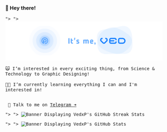 ### 👋 Hey there!

<kbd><picture>
  <source media="(prefers-color-scheme: dark)" srcset="/vpbanner.png">">
  <source media="(prefers-color-scheme: light)" srcset="/vpbanner.png">">
  <img alt="Banner Saying; It's me, Ved!" src="/vpbanner.png">
</picture></kbd>

<p align="center"><kbd></kbd></p>

<kbd>
🙀 I’m interested in every exciting thing, from Science & Technology to Graphic Designing!
<br><br>👨‍🎓 I’m currently learning everything I can and I'm interested in!
</kbd>

<br><kbd>&emsp;🤙 Talk to me on [Telegram ➜](https://t.me/VedxP)&emsp;</kbd>

<p align="center"><kbd></kbd></p>

<kbd><picture>
  <source media="(prefers-color-scheme: dark)" srcset="http://github-readme-streak-stats.herokuapp.com?user=VedxP&theme=blueberry_duo&hide_border=true">">
  <source media="(prefers-color-scheme: light)" srcset="http://github-readme-streak-stats.herokuapp.com?user=VedxP&theme=blueberry_duo&hide_border=true">">
  <img alt="Banner Displaying VedxP's GitHub Streak Stats" src="http://github-readme-streak-stats.herokuapp.com?user=VedxP&theme=blueberry_duo&hide_border=true">
</picture></kbd>

<kbd><picture>
  <source media="(prefers-color-scheme: dark)" srcset="https://github-readme-stats.vercel.app/api?username=VedxP&count_private=true&show_icons=true&theme=github_dark&bg_color=00000000&border_radius=10&hide_title=true&hide_border=true">">
  <source media="(prefers-color-scheme: light)" srcset="https://github-readme-stats.vercel.app/api?username=VedxP&count_private=true&show_icons=true&theme=github_dark&bg_color=00000000&border_radius=10&hide_title=true&hide_border=true">">
  <img alt="Banner Displaying VedxP's GitHub Stats" src="https://github-readme-stats.vercel.app/api?username=VedxP&count_private=true&show_icons=true&theme=github_dark&bg_color=00000000&border_radius=10&hide_title=true&hide_border=true">
</picture></kbd>
